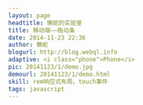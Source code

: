 ```yaml
---
layout: page
headtitle: 懒蛇的实验室
title: 移动端——拖动条
date: 2014-11-23 22:36
author: 懒蛇
blogurl: http://blog.webql.info
adaptive: <i class="phone">Phone</i>
pic: 20141123/1/demo.jpg
demourl: 20141123/1/demo.html
skill: rem响应式布局，touch事件
tags: javascript
---
```



